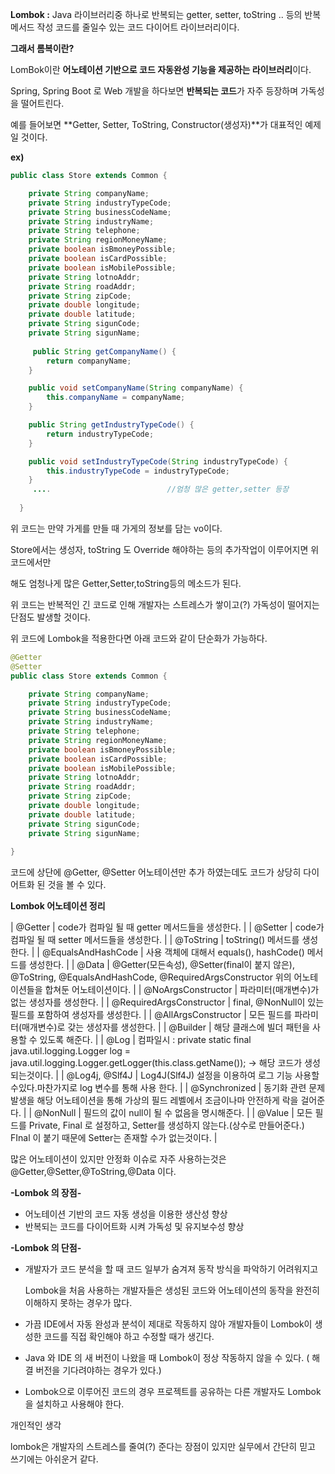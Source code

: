 **Lombok :** Java 라이브러리중 하나로 반복되는 getter, setter, toString .. 등의 반복 메서드 작성 코드를 줄일수 있는 코드 다이어트 라이브러리이다.

**그래서 롬복이란?**

LomBok이란 **어노테이션 기반으로 코드 자동완성 기능을 제공하는 라이브러리**이다.

Spring, Spring Boot 로 Web 개발을 하다보면 **반복되는 코드**가 자주 등장하며 가독성을 떨어트린다.

예를 들어보면 **Getter, Setter, ToString, Constructor(생성자)**가 대표적인 예제일 것이다.

**ex)**

```java
public class Store extends Common {

    private String companyName;                   
    private String industryTypeCode;              
    private String businessCodeName;                
    private String industryName;                     
    private String telephone;                                   
    private String regionMoneyName;                          
    private boolean isBmoneyPossible;                    
    private boolean isCardPossible;                        
    private boolean isMobilePossible;                       
    private String lotnoAddr;                                 
    private String roadAddr;                                 
    private String zipCode;                                  
    private double longitude;                               
    private double latitude;                                    
    private String sigunCode;                                  
    private String sigunName;   
    
     public String getCompanyName() {
        return companyName;
    }

    public void setCompanyName(String companyName) {
        this.companyName = companyName;
    }

    public String getIndustryTypeCode() {
        return industryTypeCode;
    }

    public void setIndustryTypeCode(String industryTypeCode) {
        this.industryTypeCode = industryTypeCode;
    }
     ....                          //엄청 많은 getter,setter 등장
    
  }                             
```

위 코드는 만약 가게를 만들 때 가게의 정보를 담는 vo이다.

Store에서는 생성자, toString 도 Override 해야하는 등의 추가작업이 이루어지면 위 코드에서만 

해도 엄청나게 많은 Getter,Setter,toString등의 메소드가 된다.

위 코드는 반복적인 긴 코드로 인해 개발자는 스트레스가 쌓이고(?) 가독성이 떨어지는 단점도 발생할 것이다.

위 코드에 Lombok을 적용한다면 아래 코드와 같이 단순화가 가능하다.

```java
@Getter
@Setter
public class Store extends Common {

    private String companyName;                              
    private String industryTypeCode;                          
    private String businessCodeName;                         
    private String industryName;                             
    private String telephone;                                  
    private String regionMoneyName;                            
    private boolean isBmoneyPossible;                          
    private boolean isCardPossible;                           
    private boolean isMobilePossible;                         
    private String lotnoAddr;                                 
    private String roadAddr;                                  
    private String zipCode;                                  
    private double longitude;                                 
    private double latitude;                                 
    private String sigunCode;                                
    private String sigunName;                                 
		
}
```

코드에 상단에 @Getter, @Setter 어노테이션만 추가 하였는데도 코드가 상당히 다이어트화 된 것을 볼 수 있다.

**Lombok 어노테이션 정리**

| @Getter | code가 컴파일 될 때 getter 메서드들을 생성한다. |
| @Setter | code가 컴파일 될 때 setter 메서드들을 생성한다. |
| @ToString | toString() 메서드를 생성한다. |
| @EqualsAndHashCode | 사용 객체에 대해서 equals(), hashCode() 메서드를 생성한다. |
| @Data | @Getter(모든속성), @Setter(final이 붙지 않은), @ToString, 
@EqualsAndHashCode, @RequiredArgsConstructor
위의 어노테이션들을 합쳐둔 어노테이션이다.  |
| @NoArgsConstructor | 파라미터(매개변수)가 없는 생성자를 생성한다. |
| @RequiredArgsConstructor | final, @NonNull이 있는 필드를 포함하여 생성자를 생성한다. |
| @AllArgsConstructor | 모든 필드를 파라미터(매개변수)로 갖는 생성자를 생성한다. |
| @Builder | 해당 클래스에 빌더 패턴을 사용할 수 있도록 해준다. |
| @Log | 컴파일시 : private static final java.util.logging.Logger log = java.util.logging.Logger.getLogger(this.class.getName());
-> 해당 코드가 생성되는것이다. |
| @Log4j, @Slf4J | Log4J(Slf4J) 설정을 이용하여 로그 기능 사용할 수있다.마찬가지로 log 변수를 통해 사용 한다. |
| @Synchronized |  동기화 관련 문제 발생을 해당 어노테이션을 통해 가상의 필드 레벨에서 조금이나마 안전하게 락을 걸어준다. |
| @NonNull | 필드의 값이 null이 될 수 없음을 명시해준다. |
| @Value |  모든 필드를 Private, Final 로 설정하고, Setter를 생성하지 않는다.(상수로 만들어준다.)
 FInal 이 붙기 때문에 Setter는 존재할 수가 없는것이다. |

많은 어노테이션이 있지만 안정화 이슈로 자주 사용하는것은 @Getter,@Setter,@ToString,@Data 이다.

**-Lombok 의 장점-**

- 어노테이션 기반의 코드 자동 생성을 이용한 생산성 향상
- 반복되는 코드를 다이어트화 시켜 가독성 및 유지보수성 향상

**-Lombok 의 단점-**

- 개발자가 코드 분석을 할 때 코드 일부가 숨겨져 동작 방식을 파악하기 어려워지고
    
    Lombok을 처음 사용하는 개발자들은 생성된 코드와 어노테이션의 동작을 완전히 이해하지 못하는 경우가 많다.
    
- 가끔 IDE에서 자동 완성과 분석이 제대로 작동하지 않아 개발자들이 Lombok이 생성한 코드를 직접 확인해야 하고 수정할 때가 생긴다.
- Java 와 IDE 의 새 버전이 나왔을 때 Lombok이 정상 작동하지 않을 수 있다. ( 해결 버전을 기다려야하는 경우가 있다.)
- Lombok으로 이루어진 코드의 경우 프로젝트를 공유하는 다른 개발자도 Lombok을 설치하고 사용해야 한다.

개인적인 생각

lombok은 개발자의 스트레스를 줄여(?) 준다는 장점이 있지만 실무에서 간단히 믿고 쓰기에는 아쉬운거 같다.
